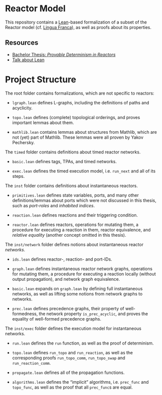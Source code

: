 # Reactor Model

This repository contains a [Lean](https://github.com/leanprover-community/lean)-based formalization of a subset of the Reactor model (cf. [Lingua Franca](https://github.com/icyphy/lingua-franca)), as well as proofs about its properties.

## Resources

* [Bachelor Thesis: *Provable Determinism in Reactors*](https://github.com/marcusrossel/bachelor-thesis-text/blob/main/Main/Main.pdf)
* [Talk about Lean](https://github.com/marcusrossel/lean-talk/blob/main/talk.pdf)

# Project Structure

The root folder contains formalizations, which are not specific to reactors:

-   `lgraph.lean` defines L-graphs, including the definitions of paths and acyclicity.

-   `topo.lean` defines (complete) topological orderings, and proves important lemmas about them.

-   `mathlib.lean` contains lemmas about structures from Mathlib, which are not (yet) part of Mathlib. These lemmas were all proven by Yakov Pechersky.

The `timed` folder contains definitions about timed reactor networks.

-   `basic.lean` defines tags, TPAs, and timed networks.

-   `exec.lean` defines the timed execution model, i.e. `run_next` and all of its steps.

The `inst` folder contains definitions about instantaneous reactors.

-   `primitives.lean` defines state variables, ports, and many other definitions/lemmas about ports which were not discussed in this thesis, such as *port-roles* and *inhabited indices*.

-   `reaction.lean` defines reactions and their triggering condition.

-   `reactor.lean` defines reactors, operations for mutating them, a procedure for executing a reaction in them, reactor equivalence, and *relative equality* (another concept omitted in this thesis).

The `inst/network` folder defines notions about instantaneous reactor *networks*.

-   `ids.lean` defines reactor-, reaction- and port-IDs.

-   `graph.lean` defines instantaneous reactor network graphs, operations for mutating them, a procedure for executing a reaction locally (without output propagation), and network graph equivalence.

-   `basic.lean` expands on `graph.lean` by defining full instantaneous networks, as well as lifting some notions from network graphs to networks.

-   `prec.lean` defines precedence graphs, their property of well-formedness, the network property `is_prec_acyclic`, and proves the equality of well-formed precedence graphs.

The `inst/exec` folder defines the execution model for instantaneous networks.

-   `run.lean` defines the `run` function, as well as the proof of determinism.

-   `topo.lean` defines `run_topo` and `run_reaction`, as well as the corresponding proofs `run_topo_comm`, `run_topo_swap` and `run_reaction_comm`.

-   `propagate.lean` defines all of the propagation functions.

-   `algorithms.lean` defines the “implicit” algorithms, i.e. `prec_func` and `topo_func`, as well as the proof that all `prec_func`s are equal.
